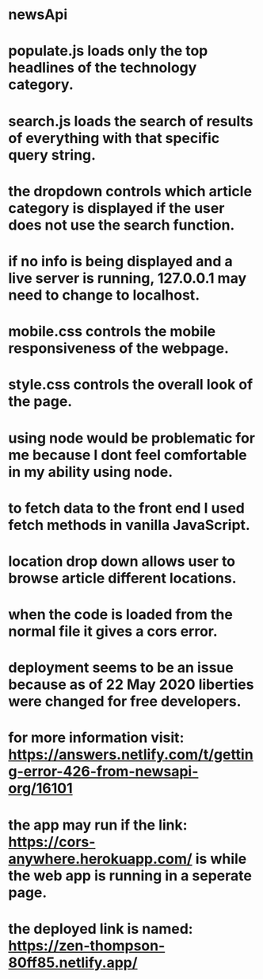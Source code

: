 # newsApi
# populate.js loads only the top headlines of the technology category.
# search.js loads the search of results of everything with that specific query string.
# the dropdown controls which article category is displayed if the user does not use the search function.
# if no info is being displayed and a live server is running, 127.0.0.1 may need to change to localhost.
# mobile.css controls the mobile responsiveness of the webpage.
# style.css controls the overall look of the page.
# using node would be problematic for me because I dont feel comfortable in my ability using node.
# to fetch data to the front end I used fetch methods in vanilla JavaScript.
# location drop down allows user to browse article different locations.
# when the code is loaded from the normal file it gives a cors error.
# deployment seems to be an issue because as of 22 May 2020 liberties were changed for free developers.
# for more information visit: https://answers.netlify.com/t/getting-error-426-from-newsapi-org/16101
# the app may run if the link: https://cors-anywhere.herokuapp.com/ is while the web app is running in a seperate page.
# the deployed link is named: https://zen-thompson-80ff85.netlify.app/

